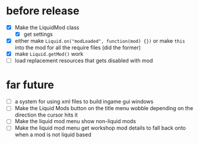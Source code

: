 # before release
- [x] Make the LiquidMod class
    - [x] get settings
- [x] either make `Liquid.on("modLoaded", function(mod) {})` or make `this` into the mod for all the require files (did the former)
- [x] make `Liquid.getMod()` work
- [ ] load replacement resources that gets disabled with mod
# far future
- [ ] a system for using xml files to build ingame gui windows
- [ ] Make the Liquid Mods button on the title menu wobble depending on the direction the cursor hits it
- [ ] Make the liquid mod menu show non-liquid mods
- [ ] Make the liquid mod menu get workshop mod details to fall back onto when a mod is not liquid based